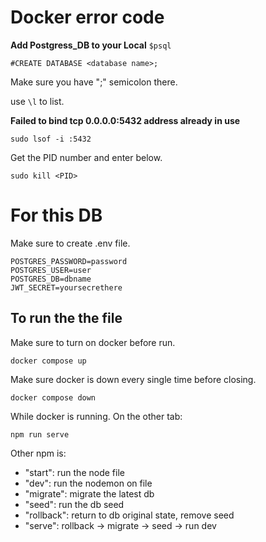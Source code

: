 # Docker error code

**Add Postgress_DB to your Local**
`$psql`

`#CREATE DATABASE <database name>;`

Make sure you have ";" semicolon there.

use `\l` to list.

**Failed to bind tcp 0.0.0.0:5432 address already in use**

`sudo lsof -i :5432`

Get the PID number and enter below.

`sudo kill <PID>`

# For this DB

Make sure to create .env file.

```
POSTGRES_PASSWORD=password
POSTGRES_USER=user
POSTGRES_DB=dbname
JWT_SECRET=yoursecrethere
```

## To run the the file

Make sure to turn on docker before run.

`docker compose up`

Make sure docker is down every single time before closing.

`docker compose down`

While docker is running. On the other tab:

`npm run serve`

Other npm is:

- "start": run the node file
- "dev": run the nodemon on file
- "migrate": migrate the latest db
- "seed": run the db seed
- "rollback": return to db original state, remove seed
- "serve": rollback -> migrate -> seed -> run dev
